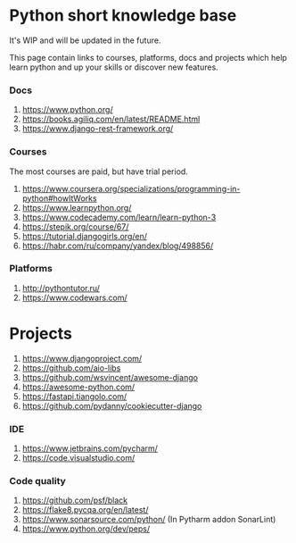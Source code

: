 # Python short knowledge base

It's WIP and will be updated in the future.

This page contain links to courses, platforms, docs and projects which help learn python and up your skills or discover new features.


### Docs
1. https://www.python.org/
2. https://books.agiliq.com/en/latest/README.html
3. https://www.django-rest-framework.org/

### Courses

The most courses are paid, but have trial period.

1. https://www.coursera.org/specializations/programming-in-python#howItWorks
2. https://www.learnpython.org/
3. https://www.codecademy.com/learn/learn-python-3
4. https://stepik.org/course/67/
5. https://tutorial.djangogirls.org/en/
6. https://habr.com/ru/company/yandex/blog/498856/


### Platforms

1. http://pythontutor.ru/
2. https://www.codewars.com/


# Projects

1. https://www.djangoproject.com/
2. https://github.com/aio-libs
3. https://github.com/wsvincent/awesome-django
4. https://awesome-python.com/
5. https://fastapi.tiangolo.com/
6. https://github.com/pydanny/cookiecutter-django


### IDE

1. https://www.jetbrains.com/pycharm/
2. https://code.visualstudio.com/


### Code quality

1. https://github.com/psf/black
2. https://flake8.pycqa.org/en/latest/
3. https://www.sonarsource.com/python/ (In Pytharm addon SonarLint)
4. https://www.python.org/dev/peps/